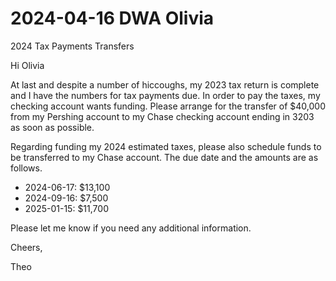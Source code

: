 # 2024-04-16 DWA Olivia

2024 Tax Payments Transfers

Hi Olivia

At last and despite a number of hiccoughs, my 2023 tax return is complete and I have the numbers for tax payments due. In order to pay the taxes, my checking account wants funding. Please arrange for the transfer of $40,000 from my Pershing account to my Chase checking account ending in 3203 as soon as possible.

Regarding funding my 2024 estimated taxes, please also schedule funds to be transferred to my Chase account. The due date and the amounts are as follows.

* 2024-06-17: $13,100
* 2024-09-16: $7,500
* 2025-01-15: $11,700

Please let me know if you need any additional information.

Cheers,

Theo
